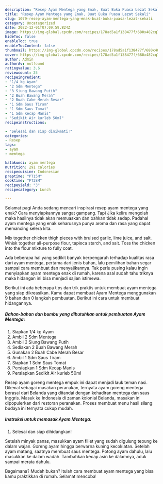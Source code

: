 ```yaml
---
description: "Resep Ayam Mentega yang Enak, Buat Buka Puasa Lezat Sekali"
title: "Resep Ayam Mentega yang Enak, Buat Buka Puasa Lezat Sekali"
slug: 1079-resep-ayam-mentega-yang-enak-buat-buka-puasa-lezat-sekali
category: Uncategorized
date: 2022-12-01T07:09:59.824Z
image: https://img-global.cpcdn.com/recipes/178ad5a1f138477f/680x482cq70/ayam-mentega-foto-resep-utama.jpg
hideToc: false
enableToc: true
enableTocContent: false
thumbnail: https://img-global.cpcdn.com/recipes/178ad5a1f138477f/680x482cq70/ayam-mentega-foto-resep-utama.jpg
cover: https://img-global.cpcdn.com/recipes/178ad5a1f138477f/680x482cq70/ayam-mentega-foto-resep-utama.jpg
author: Admin
authorAv: notfound
ratingvalue: 3.6
reviewcount: 25
recipeingredient:
- "1/4 kg Ayam"
- "2 Sdm Mentega"
- "3 Siung Bawang Putih"
- "2 Buah Bawang Merah"
- "2 Buah Cabe Merah Besar"
- "1 Sdm Saus Tiram"
- "1 Sdm Saus Tomat"
- "1 Sdm Kecap Manis"
- "Sedikit Air kurleb 50ml"
recipeinstructions:

- "Selesai dan siap dinikmati!"
categories:
- Resep
tags:
- ayam
- mentega

katakunci: ayam mentega 
nutrition: 291 calories
recipecuisine: Indonesian
preptime: "PT15M"
cooktime: "PT38M"
recipeyield: "3"
recipecategory: Lunch

---
```



Selamat pagi Anda sedang mencari inspirasi resep ayam mentega yang enak? Cara menyiapkannya sangat gampang. Tapi Jika keliru mengolah maka hasilnya tidak akan memuaskan dan bahkan tidak sedap. Padahal ayam mentega yang enak seharusnya punya aroma dan rasa yang dapat memancing selera kita.


Mix together chicken thigh pieces with bruised garlic, lime juice, and salt. Whisk together all-purpose flour, tapioca starch, and salt. Toss the chicken into the flour mixture to fully coat.

Ada beberapa hal yang sedikit banyak berpengaruh terhadap kualitas rasa dari ayam mentega, pertama dari jenis bahan, lalu pemilihan bahan segar sampai cara membuat dan menyajikannya. Tak perlu pusing kalau ingin menyiapkan ayam mentega enak di rumah, karena asal sudah tahu triknya maka hidangan ini bisa menjadi sajian istimewa.


Berikut ini ada beberapa tips dan trik praktis untuk membuat ayam mentega yang siap dikreasikan. Kamu dapat membuat Ayam Mentega menggunakan 9 bahan dan 0 langkah pembuatan. Berikut ini cara untuk membuat hidangannya.

<!--inarticleads1-->

##### Bahan-bahan dan bumbu yang dibutuhkan untuk pembuatan Ayam Mentega:

1. Siapkan 1/4 kg Ayam
1. Ambil 2 Sdm Mentega
1. Ambil 3 Siung Bawang Putih
1. Sediakan 2 Buah Bawang Merah
1. Gunakan 2 Buah Cabe Merah Besar
1. Ambil 1 Sdm Saus Tiram
1. Siapkan 1 Sdm Saus Tomat
1. Persiapkan 1 Sdm Kecap Manis
1. Persiapkan Sedikit Air kurleb 50ml


Resep ayam goreng mentega empuk ini dapat menjadi lauk teman nasi. Dikenal sebagai masakan peranakan, ternyata ayam goreng mentega berasal dari Belanda yang ditandai dengan kehadiran mentega dan saus Inggris. Masuk ke Indonesia di zaman kolonial Belanda, masakan ini dipopulerkan dari restoran peranakan. Proses membuat menu hasil silang budaya ini ternyata cukup mudah. 

<!--inarticleads2-->

##### Instruksi untuk memasak Ayam Mentega:


1. Selesai dan siap dihidangkan!

Setelah minyak panas, masukkan ayam fillet yang sudah digulung tepung ke dalam wajan. Goreng ayam hingga berwarna kuning kecoklatan. Setelah ayam matang, saatnya membuat saus mentega. Potong ayam dahulu, lalu masukkan ke dalam wadah. Tambahkan kecap asin ke dalamnya, aduk sampai merata dahulu. 

Bagaimana? Mudah bukan? Itulah cara membuat ayam mentega yang bisa kamu praktikkan di rumah. Selamat mencoba!

